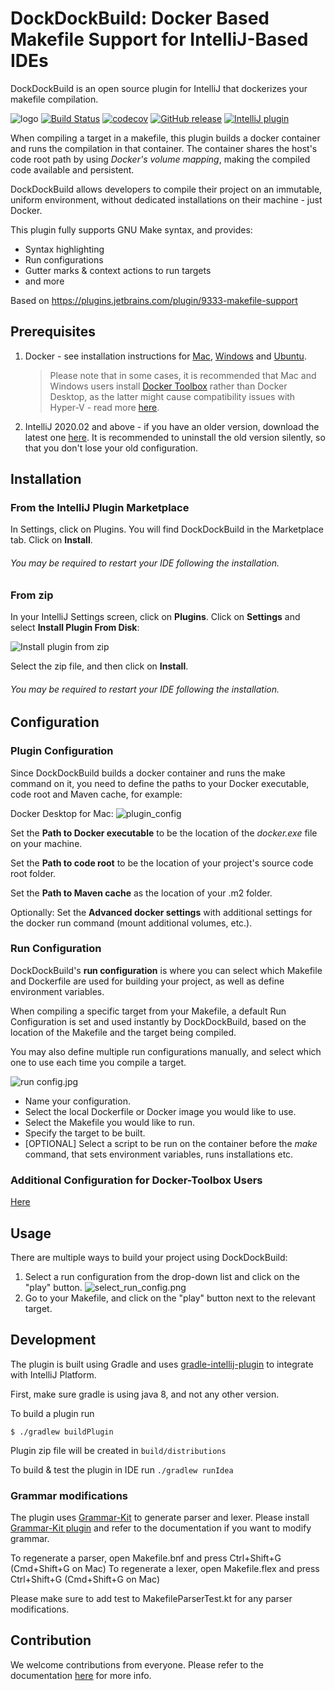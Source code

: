 DockDockBuild: Docker Based Makefile Support for IntelliJ-Based IDEs
====================================================================

DockDockBuild is an open source plugin for IntelliJ that dockerizes your makefile compilation.

![logo](https://github.com/intuit/DockDockBuild/blob/master/images/logo_banner.png?raw=true)
[![Build Status](https://travis-ci.com/intuit/DockDockBuild.svg?branch=master)](https://travis-ci.com/intuit/DockDockBuild)
[![codecov](https://codecov.io/gh/intuit/DockDockBuild/branch/master/graph/badge.svg)](https://codecov.io/gh/intuit/DockDockBuild)
[![GitHub release](https://img.shields.io/github/release/intuit/DockDockBuild.svg)](https://github.com/intuit/DockDockBuild/releases)
[![IntelliJ plugin](https://img.shields.io/jetbrains/plugin/v/13740-dockdockbuild)](https://plugins.jetbrains.com/plugin/13740-dockdockbuild)


When compiling a target in a makefile, this plugin builds a docker container and runs the compilation in that container. 
The container shares the host's code root path by using *Docker's volume mapping*, making the compiled code available and persistent. 
  
DockDockBuild allows developers to compile their project on an immutable, uniform environment, 
without dedicated installations on their machine - just Docker.

This plugin fully supports GNU Make syntax, and provides:

 * Syntax highlighting
 * Run configurations
 * Gutter marks & context actions to run targets
 * and more
  
Based on https://plugins.jetbrains.com/plugin/9333-makefile-support

Prerequisites
-------------
  1. Docker - see installation instructions for [Mac][Mac], [Windows][Windows] and [Ubuntu][Ubuntu].
      >Please note that in some cases, it is recommended that Mac and Windows users install [Docker Toolbox][Docker Toolbox] rather than Docker Desktop, as the latter might cause compatibility issues with Hyper-V - read more [here](https://docs.docker.com/docker-for-mac/docker-toolbox/).
  		
  2. IntelliJ 2020.02 and above - if you have an older version, download the latest one [here][intelliJ download]. It is recommended to uninstall the old version silently, so that you don't lose your old configuration.
  
Installation
------------
### From the IntelliJ Plugin Marketplace
In Settings, click on Plugins. You will find DockDockBuild in the Marketplace tab.
Click on **Install**.

###### You may be required to restart your IDE following the installation.
### From zip
In your IntelliJ Settings screen, click on **Plugins**. Click on **Settings** and select **Install Plugin From Disk**:
 
![Install plugin from zip](https://github.com/intuit/DockDockBuild/blob/master/images/install_from_zip.png?raw=true)

Select the zip file, and then click on **Install**. 

###### You may be required to restart your IDE following the installation.


Configuration
-------------
### Plugin Configuration
Since DockDockBuild builds a docker container and runs the make command on it, you need to define the paths to your Docker executable, code root and Maven cache, for example:

Docker Desktop for Mac:
![plugin_config](https://github.com/intuit/DockDockBuild/blob/master/images/plugin_config.png?raw=true)

Set the **Path to Docker executable** to be the location of the *docker.exe* file on your machine.

Set the **Path to code root** to be the location of your project's source code root folder.

Set the **Path to Maven cache** as the location of your .m2 folder.

Optionally: Set the **Advanced docker settings** with additional settings for the docker run command (mount additional volumes, etc.).

### Run Configuration
DockDockBuild's **run configuration** is where you can select which Makefile and Dockerfile are used for building your project, 
as well as define environment variables. 

When compiling a specific target from your Makefile, a default Run Configuration is set and used 
instantly by DockDockBuild, based on the location of the Makefile and the target being compiled.

You may also define multiple run configurations manually, and select which one to use each
time you compile a target.

![run config.jpg](https://github.com/intuit/DockDockBuild/blob/master/images/run_config.png?raw=true)


* Name your configuration.
* Select the local Dockerfile or Docker image you would like to use.
* Select the Makefile you would like to run.
* Specify the target to be built.
* [OPTIONAL] Select a script to be run on the container before the *make* command, that sets environment variables, 
runs installations etc.  

### Additional Configuration for Docker-Toolbox Users
[Here](./DOCKER_TOOLBOX_SETUP.md)

Usage
-----
There are multiple ways to build your project using DockDockBuild:

1. Select a run configuration from the drop-down list and click on the "play" button. ![select_run_config.png](https://github.com/intuit//DockDockBuild/blob/master/images/select_run_config.png?raw=true)
2. Go to your Makefile, and click on the "play" button next to the relevant target.

Development
--------------------------------------------

The plugin is built using Gradle and uses [gradle-intellij-plugin][gradle-intellij-plugin] to integrate with IntelliJ Platform.

First, make sure gradle is using java 8, and not any other version.

To build a plugin run

```
$ ./gradlew buildPlugin
```

Plugin zip file will be created in `build/distributions`

To build & test the plugin in IDE run `./gradlew runIdea`

### Grammar modifications

The plugin uses [Grammar-Kit][Grammar-Kit] to generate parser and lexer. Please install [Grammar-Kit plugin][Grammar-Kit plugin] and refer to the documentation if you want to modify grammar.

To regenerate a parser, open Makefile.bnf and press Ctrl+Shift+G (Cmd+Shift+G on Mac)
To regenerate a lexer, open Makefile.flex and press Ctrl+Shift+G (Cmd+Shift+G on Mac)

Please make sure to add test to MakefileParserTest.kt for any parser modifications.
 
Contribution
------------
We welcome contributions from everyone. Please refer to the documentation [here](.github/CONTRIBUTING.md) for more info.

[Mac]:https://docs.docker.com/docker-for-mac/install/
[Windows]:https://docs.docker.com/docker-for-windows/install/
[Ubuntu]:https://docs.docker.com/install/linux/docker-ee/ubuntu/
[Docker Toolbox]:https://docs.docker.com/toolbox/overview/

[intelliJ download]:https://www.jetbrains.com/idea/download
[gradle-intellij-plugin]:https://github.com/JetBrains/gradle-intellij-plugin
[Grammar-Kit]:https://github.com/jetbrains/grammar-kit
[Grammar-Kit plugin]:https://plugins.jetbrains.com/plugin/6606-grammar-kit
